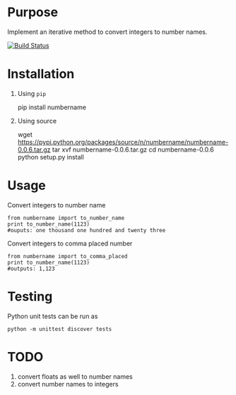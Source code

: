 Purpose
=======

Implement an iterative method to convert integers to number names.

[![Build Status](https://travis-ci.org/anand-mishra/pynumbername.svg?branch=master)](https://travis-ci.org/anand-mishra/pynumbername)

Installation
============

1. Using `pip`

    pip install numbername

2. Using source

    wget https://pypi.python.org/packages/source/n/numbername/numbername-0.0.6.tar.gz
    tar xvf numbername-0.0.6.tar.gz
    cd numbername-0.0.6
    python setup.py install

Usage
=====

Convert integers to number name

    from numbername import to_number_name
    print to_number_name(1123) 
    #ouputs: one thousand one hundred and twenty three

Convert integers to comma placed number

    from numbername import to_comma_placed
    print to_number_name(1123)
    #outputs: 1,123

Testing
=======

Python unit tests can be run as

    python -m unittest discover tests
    

TODO
====

1. convert floats as well to number names
2. convert number names to integers
